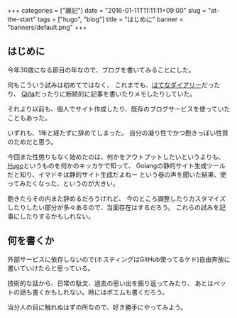 +++
categories = ["雑記"]
date = "2016-01-11T11:11:11+09:00"
slug = "at-the-start"
tags = ["hugo", "blog"]
title = "はじめに"
banner = "banners/default.png"
+++

## はじめに ##

今年30歳になる節目の年なので、ブログを書いてみることにした。

何もこういう試みは初めてではなく、
これまでも、[はてなダイアリー](http://d.hatena.ne.jp/yuto_sasaki/)だったり、
[Qiita](http://qiita.com/yewton)だったりに断続的に記事を書いたりメモしたりしていた。

それより以前も、個人でサイト作成したり、既存のブログサービスを使っていたこともあった。

いずれも、1年と経たずに辞めてしまった。
自分の凝り性でかつ飽きっぽい性質のためだと思う。

今回また性懲りもなく始めたのは、何かをアウトプットしたいというよりも、
[Hugo](https://gohugo.io/)というものを何かのキッカケで知って、
Golangの静的サイト生成ツールだと知り、イマドキは静的サイト生成だよねー
という巷の声を聞いた結果、使ってみたくなった、というのが大きい。

飽きたらその内また辞めるだろうけれど、
今のところ調整したりカスタマイズしたりしたい部分が多々あるので、当面存在はするだろう。
これらの試みを記事にしたりするかもしれない。

## 何を書くか ##
外部サービスに依存しないので(ホスティングはGitHub使ってるケド)自由奔放に書いていけたらと思っている。

技術的な話から、日常の駄文、過去の思い出を振り返ってみたり、
あとはペットの話も書くかもしれない。時にはポエムも書くだろう。

当分人の目に触れぬはずの所なので、好き勝手にやってみよう。
